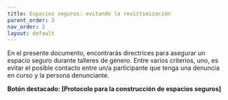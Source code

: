 ```yaml
---
title: Espacios seguros: evitando la revictimización
parent_order: 3
nav_order: 2
layout: default
---
```



En el presente documento, encontrarás directrices para asegurar un espacio seguro durante talleres de género. Entre varios criterios, uno, es evitar el posible contacto entre un/a participante que tenga una denuncia en curso y la persona denunciante.

**Botón destacado: \[Protocolo para la construcción de espacios seguros\]**
